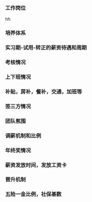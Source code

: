 ### 工作岗位

hh

### 培养体系

### 实习期-试用-转正的薪资待遇和周期

### 考核情况

### 上下班情况

### 补贴，房补，餐补，交通，加班等

### 签三方情况

### 团队氛围

### 调薪机制和比例

### 年终奖情况

### 薪资发放时间，发放工资卡

### 晋升机制

### 五险一金比例，社保基数
